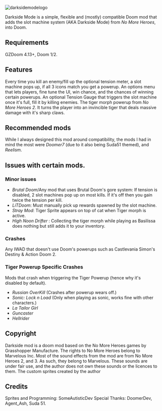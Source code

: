 ![darksidemodelogo](https://github.com/user-attachments/assets/7f918bee-c1d5-45e5-b359-dd3196775842)


Darkside Mode is a simple, flexible and (mostly) compatible Doom mod that adds the slot machine system (AKA Darkside Mode) from _No More Heroes_, into Doom.


## Requirements
  GZDoom 4.13+,
  Doom 1/2.
## Features
  Every time you kill an enemy/fill up the optional tension meter, a slot machine pops up, if all 3 icons match you get a powerup.
  An options menu that lets players, fine tune the UI, win chance, and the chances of winning certain powerups.
  An optional Tension Gauge that triggers the slot machine once it's full, fill it by killing enemies.
  The tiger morph powerup from _No More Heroes 2_. It turns the player into an invincible tiger that deals massive damage with it's sharp claws.

## Recommended mods
While I always designed this mod around compatibility, 
the mods I had in mind the most were _Doomer7_ (due to it also being Suda51 themed), and _Reelism_.
## Issues with certain mods.
  ### Minor issues
  * _Brutal Doom_/Any mod that uses Brutal Doom's gore system: If tension is disabled, 2 slot machines pop up on most kills. If it's off then you gain twice the tension per kill.
  * _LiTDoom_: Must manually pick up rewards spawned by the slot machine.
  * _Stray Mod_: Tiger Sprite appears on top of cat when Tiger morph is active.
  * _High Noon Drifter_ : Collecting the tiger morph while playing as Basilissa does nothing but still adds it to your inventory.
  
  ### Crashes
  Any IWAD that doesn't use Doom's powerups such as Castlevania Simon's Destiny & Action Doom 2.
  ### Tiger Powerup Specific Crashes
  Mods that crash when triggering the Tiger Powerup (hence why it's disabled by default).
   * _Russian OverKill_ (Crashes after powerup wears off.)
   * _Sonic: Lock n Load_ (Only when playing as sonic, works fine with other characters.)
   * _La Tailor Girl_ 
   * _Guncaster_
   * _Hellrider_
## Copyright
Darkside mod is a doom mod based on the No More Heroes games by Grasshopper Manufacture. The rights to No More Heroes belong to Marvelous Inc.
Most of the sound effects from the mod are from No More Heroes 2, and 3. As such, they belong to Marvelous. These sounds are under fair use, and the author does not own these sounds or the licences to them.
The custom sprites created by the author
## Credits
  Sprites and Programming: SomeAutisticDev
  Special Thanks: DoomerDev, Agent_Ash, Suda 51.
